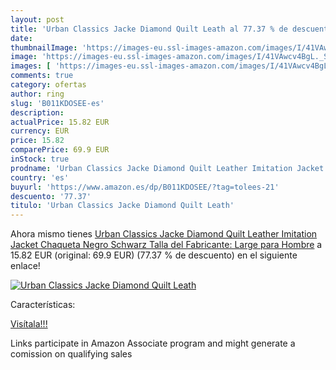 ```yaml
---
layout: post
title: 'Urban Classics Jacke Diamond Quilt Leath al 77.37 % de descuento'
date: 
thumbnailImage: 'https://images-eu.ssl-images-amazon.com/images/I/41VAwcv4BgL._SL200_.jpg'
image: 'https://images-eu.ssl-images-amazon.com/images/I/41VAwcv4BgL._SL200_.jpg'
images: [ 'https://images-eu.ssl-images-amazon.com/images/I/41VAwcv4BgL._SL200_.jpg' ]
comments: true
category: ofertas
author: ring
slug: 'B011KDOSEE-es'
description:
actualPrice: 15.82 EUR
currency: EUR
price: 15.82
comparePrice: 69.9 EUR
inStock: true
prodname: 'Urban Classics Jacke Diamond Quilt Leather Imitation Jacket Chaqueta  Negro  Schwarz   Talla del Fabricante: Large para Hombre'
country: 'es'
buyurl: 'https://www.amazon.es/dp/B011KDOSEE/?tag=tolees-21'
descuento: '77.37'
titulo: 'Urban Classics Jacke Diamond Quilt Leath'
---
```


Ahora mismo tienes [Urban Classics Jacke Diamond Quilt Leather Imitation Jacket Chaqueta  Negro  Schwarz   Talla del Fabricante: Large para Hombre](https://www.amazon.es/dp/B011KDOSEE/?tag=tolees-21) a 15.82 EUR (original: 69.9 EUR) (77.37 %  de descuento) en el siguiente enlace!

[![Urban Classics Jacke Diamond Quilt Leath](https://images-eu.ssl-images-amazon.com/images/I/41VAwcv4BgL._SL200_.jpg)](https://www.amazon.es/dp/B011KDOSEE/?tag=tolees-21)

Características:


[Visítala!!!](https://www.amazon.es/dp/B011KDOSEE/?tag=tolees-21)

Links participate in Amazon Associate program and might generate a comission on qualifying sales
